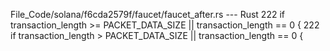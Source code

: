 File_Code/solana/f6cda2579f/faucet/faucet_after.rs --- Rust
222     if transaction_length >= PACKET_DATA_SIZE || transaction_length == 0 {                                                                               222     if transaction_length > PACKET_DATA_SIZE || transaction_length == 0 {

